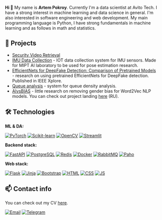 **Hi 👋** My name is **Artem Pokroy**. Currently I'm a data scientist at Avito Tech.
I have a strong interest in machine learning and data science in general. I'm also interested in software engineering and web development. My main programming language is Python, I have strong fundamentals in machine learning and as follows in math and statistics.


## :rocket: Projects

* [Security Video Retrieval](https://github.com/aapokroy/security_video_retrieval)
* [IMU Data Collection](https://github.com/TLMOS/imu_data_collection) - IOT data collection system for IMU sensors. Made for MIPT AI laboratory to be used for pose estimation research.
* [EfficientNets for DeepFake Detection: Comparison of Pretrained Models](https://ieeexplore.ieee.org/document/9396092) - research on using pretrained EfficientNets for DeepFake detection. Published in IEEE Xplore.
* [Queue analysis](https://github.com/mmkuznecov/queue_analysis) - system for queue density analysis.
* [AIvsBIAS](https://github.com/mmkuznecov/AIvsBIAS) - little research on removing gender bias for Word2Vec NLP models. You can check out project landing [here](https://aivsbias.feather.cloudns.cl/) (RU).


## :hammer_and_wrench: Technologies

**ML & DA:**

[![PyTorch](https://img.shields.io/badge/-PyTorch-EE4C2C?logo=pytorch&logoColor=white)](https://pytorch.org/) [![Scikit-learn](https://img.shields.io/badge/-Scikit--learn-F7931E?logo=scikit-learn&logoColor=white)](https://scikit-learn.org/stable/) [![OpenCV](https://img.shields.io/badge/-OpenCV-5C3EE8?logo=opencv&logoColor=white)](https://opencv.org/) [![Streamlit](https://img.shields.io/badge/-Streamlit-FF6600?logo=streamlit&logoColor=white)](https://streamlit.io/)

**Backend stack:**

[![FastAPI](https://img.shields.io/badge/-FastAPI-009688?logo=fastapi&logoColor=white)](https://fastapi.tiangolo.com/) [![PostgreSQL](https://img.shields.io/badge/-PostgreSQL-336791?logo=postgresql&logoColor=white)](https://www.postgresql.org/) [![Redis](https://img.shields.io/badge/-Redis-DC382D?logo=redis&logoColor=white)](https://redis.io/) [![Docker](https://img.shields.io/badge/-Docker-2496ED?logo=docker&logoColor=white)](https://www.docker.com/)  [![RabbitMQ](https://img.shields.io/badge/-RabbitMQ-FF6600?logo=rabbitmq&logoColor=white)](https://www.rabbitmq.com/) [![Paho](https://img.shields.io/badge/-Paho-FF6600?logo=eclipse-mosquitto&logoColor=white)](https://www.eclipse.org/paho/)

**Web stack:**

[![Flask](https://img.shields.io/badge/-Flask-000000?logo=flask&logoColor=white)](https://flask.palletsprojects.com/en/1.1.x/) [![Jinja](https://img.shields.io/badge/-Jinja-B41717?logo=jinja&logoColor=white)](https://jinja.palletsprojects.com/en/2.11.x/) [![Bootstrap](https://img.shields.io/badge/-Bootstrap-7952B3?logo=bootstrap&logoColor=white)](https://getbootstrap.com/) [![HTML](https://img.shields.io/badge/-HTML-E34F26?logo=html5&logoColor=white)](https://developer.mozilla.org/en-US/docs/Web/HTML) [![CSS](https://img.shields.io/badge/-CSS-1572B6?logo=css3&logoColor=white)](https://developer.mozilla.org/en-US/docs/Web/CSS) [![JS](https://img.shields.io/badge/-JS-F7DF1E?logo=javascript&logoColor=white)](https://developer.mozilla.org/en-US/docs/Web/JavaScript)


## :mailbox: Contact info
You can check out my CV [here](https://drive.google.com/file/d/1vvWY6cTx2kPWvOzayG6ONule_ZHiQ-LJ/view?usp=share_link).

[![Email](https://img.shields.io/badge/-Email-de4343?logoColor=white&link=mailto:aapokroy@yandex.ru)](mailto:aapokroy@yandex.ru)
[![Telegram](https://img.shields.io/badge/-Telegram-blue?logo=telegram&link=https://t.me/aapokroy)](https://t.me/aapokroy)
